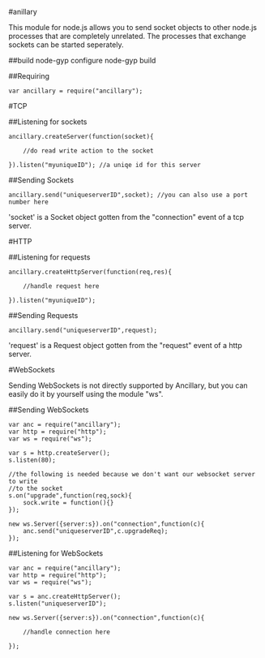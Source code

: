 #anillary

This module for node.js allows you to send socket objects to other node.js
processes that are completely unrelated. The processes that exchange sockets
can be started seperately.

##build
    node-gyp configure
    node-gyp build

##Requiring

    var ancillary = require("ancillary");


#TCP

##Listening for sockets

    ancillary.createServer(function(socket){
    
        //do read write action to the socket
    
    }).listen("myuniqueID"); //a uniqe id for this server



##Sending Sockets

    ancillary.send("uniqueserverID",socket); //you can also use a port number here

'socket' is a Socket object gotten from the "connection" event of a tcp server.

#HTTP

##Listening for requests

    ancillary.createHttpServer(function(req,res){
    
        //handle request here
    
    }).listen("myuniqueID");

##Sending Requests

    ancillary.send("uniqueserverID",request);

'request' is a Request object gotten from the "request" event of a http server.


#WebSockets

Sending WebSockets is not directly supported by Ancillary, but you can easily do
it by yourself using the module "ws".

##Sending WebSockets

    var anc = require("ancillary");
    var http = require("http");
    var ws = require("ws");
    
    var s = http.createServer();
    s.listen(80);
    
    //the following is needed because we don't want our websocket server to write
    //to the socket
    s.on("upgrade",function(req,sock){
        sock.write = function(){}
    });
    
    new ws.Server({server:s}).on("connection",function(c){
        anc.send("uniqueserverID",c.upgradeReq);
    });


##Listening for WebSockets

    var anc = require("ancillary");
    var http = require("http");
    var ws = require("ws");
    
    var s = anc.createHttpServer();
    s.listen("uniqueserverID");
    
    new ws.Server({server:s}).on("connection",function(c){
    
        //handle connection here
    
    });
